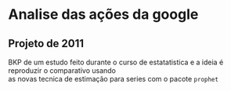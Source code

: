 
# Analise das ações da google
## Projeto de 2011

<!-- badges: start -->
<!-- badges: end -->

BKP de um estudo feito durante o curso de estatatistica e a ideia é reproduzir o comparativo usando  
as novas tecnica de estimação para series com o pacote `prophet`
